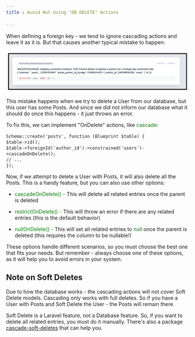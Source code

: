 ```yaml
---
title : Avoid Not Using "ON DELETE" Actions

---
```


When defining a foreign key - we tend to ignore cascading actions and leave it as it is. But that causes another typical mistake to happen:

![on Delete explaination](/src/assets/46_img1.png)

This mistake happens when we try to delete a User from our database, but this user has some Posts. And since we did not inform our database what it should do once this happens - it just throws an error.

To fix this, we can implement "OnDelete" actions, like <font color="green">cascade</font>:

    Schema::create('posts', function (Blueprint $table) {
    $table->id();
    $table->foreignId('author_id')->constrained('users')->cascadeOnDelete();
    // ...
    });

Now, if we attempt to delete a User with Posts, it will also delete all the Posts. This is a handy feature, but you can also use other options:

- <font color="green">cascadeOnDelete() -</font> This will delete all related entries once the parent is deleted
- <font color="green">restrictOnDelete() -</font> This will throw an error if there are any related entries (this is the default behavior)

- <font color="green">nullOnDelete() - </font> This will set all related entries to <font color="green">null</font> once the parent is deleted (this requires the column to be nullable!)


These options handle different scenarios, so you must choose the best one that fits your needs. But remember - always choose one of these options, as it will help you to avoid errors in your system.


## Note on Soft Deletes

Due to how the database works - the cascading actions will not cover Soft Delete models. Cascading only works with full deletes. So if you have a User with Posts and Soft Delete the User - the Posts will remain there.


Soft Delete is a Laravel feature, not a Database feature. So, if you want to delete all related entries, you must do it manually. There's also a package [cascade-soft-deletes](https://github.com/michaeldyrynda/laravel-cascade-soft-deletes) that can help you.

